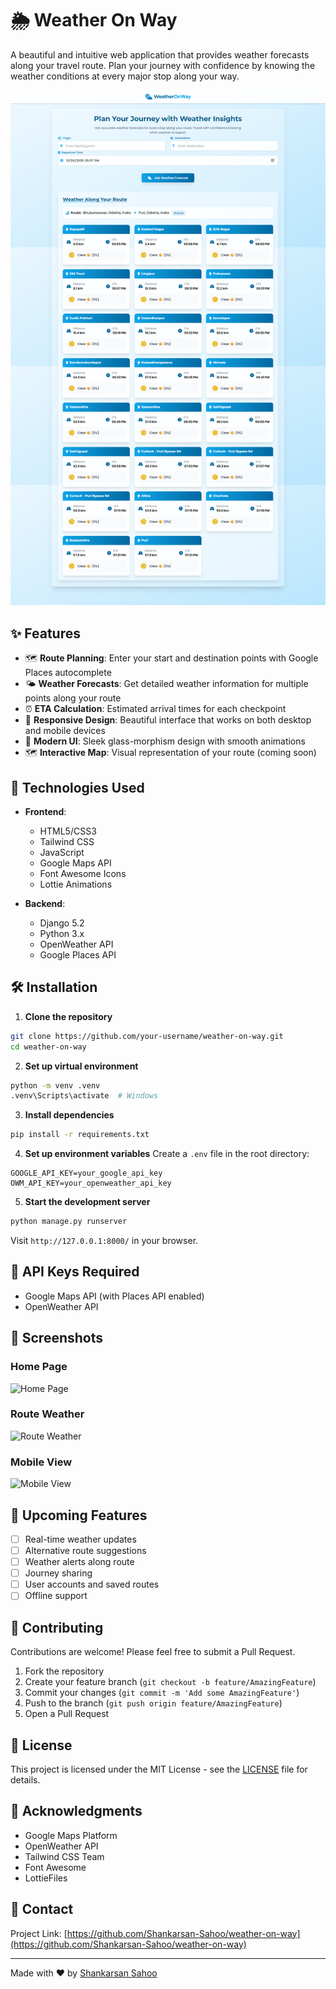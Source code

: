 # 🌦️ Weather On Way

A beautiful and intuitive web application that provides weather forecasts along your travel route. Plan your journey with confidence by knowing the weather conditions at every major stop along your way.

![Demo](https://github.com/Shankarsan-Sahoo/weather-on-way/blob/main/screenshots/features/Screenshot%202025-09-13%20175646.png)

## ✨ Features

- 🗺️ **Route Planning**: Enter your start and destination points with Google Places autocomplete
- 🌤️ **Weather Forecasts**: Get detailed weather information for multiple points along your route
- ⏰ **ETA Calculation**: Estimated arrival times for each checkpoint
- 📱 **Responsive Design**: Beautiful interface that works on both desktop and mobile devices
- 🎨 **Modern UI**: Sleek glass-morphism design with smooth animations
- 🗺️ **Interactive Map**: Visual representation of your route (coming soon)

## 🚀 Technologies Used

- **Frontend**:
  - HTML5/CSS3
  - Tailwind CSS
  - JavaScript
  - Google Maps API
  - Font Awesome Icons
  - Lottie Animations

- **Backend**:
  - Django 5.2
  - Python 3.x
  - OpenWeather API
  - Google Places API

## 🛠️ Installation

1. **Clone the repository**
```bash
git clone https://github.com/your-username/weather-on-way.git
cd weather-on-way
```

2. **Set up virtual environment**
```bash
python -m venv .venv
.venv\Scripts\activate  # Windows
```

3. **Install dependencies**
```bash
pip install -r requirements.txt
```

4. **Set up environment variables**
Create a `.env` file in the root directory:
```env
GOOGLE_API_KEY=your_google_api_key
OWM_API_KEY=your_openweather_api_key
```



5. **Start the development server**
```bash
python manage.py runserver
```

Visit `http://127.0.0.1:8000/` in your browser.

## 🔑 API Keys Required

- Google Maps API (with Places API enabled)
- OpenWeather API

## 📱 Screenshots

### Home Page
![Home Page](screenshots/home.png)

### Route Weather
![Route Weather](screenshots/route.png)

### Mobile View
![Mobile View](screenshots/mobile.png)

## 🔮 Upcoming Features

- [ ] Real-time weather updates
- [ ] Alternative route suggestions
- [ ] Weather alerts along route
- [ ] Journey sharing
- [ ] User accounts and saved routes
- [ ] Offline support

## 🤝 Contributing

Contributions are welcome! Please feel free to submit a Pull Request.

1. Fork the repository
2. Create your feature branch (`git checkout -b feature/AmazingFeature`)
3. Commit your changes (`git commit -m 'Add some AmazingFeature'`)
4. Push to the branch (`git push origin feature/AmazingFeature`)
5. Open a Pull Request

## 📝 License

This project is licensed under the MIT License - see the [LICENSE](LICENSE) file for details.

## 👏 Acknowledgments

- Google Maps Platform
- OpenWeather API
- Tailwind CSS Team
- Font Awesome
- LottieFiles

## 📧 Contact



Project Link: [https://github.com/Shankarsan-Sahoo/weather-on-way](https://github.com/Shankarsan-Sahoo/weather-on-way)

---

Made with ❤️ by [Shankarsan Sahoo](https://github.com/Shankarsan-Sahoo)
